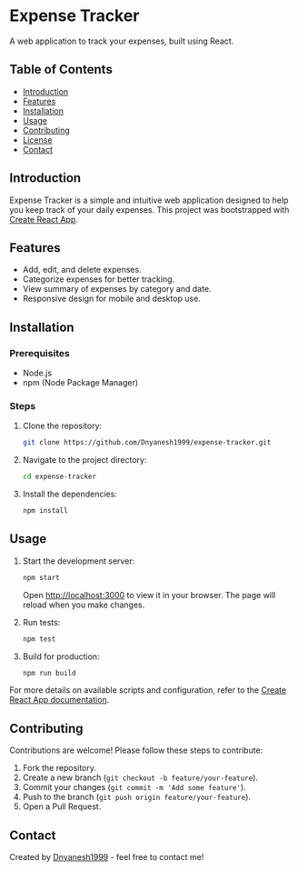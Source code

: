 # Expense Tracker

A web application to track your expenses, built using React.

## Table of Contents
- [Introduction](#introduction)
- [Features](#features)
- [Installation](#installation)
- [Usage](#usage)
- [Contributing](#contributing)
- [License](#license)
- [Contact](#contact)

## Introduction
Expense Tracker is a simple and intuitive web application designed to help you keep track of your daily expenses. This project was bootstrapped with [Create React App](https://github.com/facebook/create-react-app).

## Features
- Add, edit, and delete expenses.
- Categorize expenses for better tracking.
- View summary of expenses by category and date.
- Responsive design for mobile and desktop use.

## Installation

### Prerequisites
- Node.js
- npm (Node Package Manager)

### Steps
1. Clone the repository:
    ```sh
    git clone https://github.com/Dnyanesh1999/expense-tracker.git
    ```
2. Navigate to the project directory:
    ```sh
    cd expense-tracker
    ```
3. Install the dependencies:
    ```sh
    npm install
    ```

## Usage
1. Start the development server:
    ```sh
    npm start
    ```
   Open [http://localhost:3000](http://localhost:3000) to view it in your browser. The page will reload when you make changes.

2. Run tests:
    ```sh
    npm test
    ```

3. Build for production:
    ```sh
    npm run build
    ```

For more details on available scripts and configuration, refer to the [Create React App documentation](https://facebook.github.io/create-react-app/docs/getting-started).

## Contributing
Contributions are welcome! Please follow these steps to contribute:
1. Fork the repository.
2. Create a new branch (`git checkout -b feature/your-feature`).
3. Commit your changes (`git commit -m 'Add some feature'`).
4. Push to the branch (`git push origin feature/your-feature`).
5. Open a Pull Request.


## Contact
Created by [Dnyanesh1999](https://github.com/Dnyanesh1999) - feel free to contact me!
